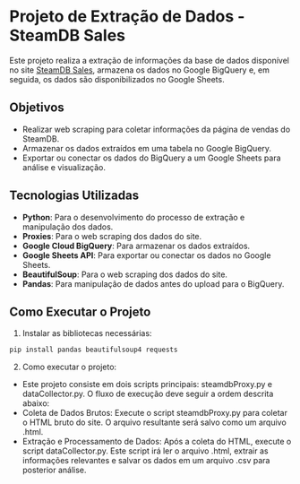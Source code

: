 # Projeto de Extração de Dados - SteamDB Sales

Este projeto realiza a extração de informações da base de dados disponível no site [SteamDB Sales](https://steamdb.info/sales/), armazena os dados no Google BigQuery e, em seguida, os dados são disponibilizados no Google Sheets.

## Objetivos

- Realizar web scraping para coletar informações da página de vendas do SteamDB.
- Armazenar os dados extraídos em uma tabela no Google BigQuery.
- Exportar ou conectar os dados do BigQuery a um Google Sheets para análise e visualização.

## Tecnologias Utilizadas

- **Python**: Para o desenvolvimento do processo de extração e manipulação dos dados.
- **Proxies**: Para o web scraping dos dados do site.
- **Google Cloud BigQuery**: Para armazenar os dados extraídos.
- **Google Sheets API**: Para exportar ou conectar os dados no Google Sheets.
- **BeautifulSoup**: Para o web scraping dos dados do site.
- **Pandas**: Para manipulação de dados antes do upload para o BigQuery.

## Como Executar o Projeto

1. Instalar as bibliotecas necessárias:

```bash
pip install pandas beautifulsoup4 requests
```

2. Como executar o projeto:
   
- Este projeto consiste em dois scripts principais: steamdbProxy.py e dataCollector.py. O fluxo de execução deve seguir a ordem descrita abaixo:
- Coleta de Dados Brutos: Execute o script steamdbProxy.py para coletar o HTML bruto do site. O arquivo resultante será salvo como um arquivo .html.
- Extração e Processamento de Dados: Após a coleta do HTML, execute o script dataCollector.py. Este script irá ler o arquivo .html, extrair as informações relevantes e salvar os dados em um arquivo .csv para posterior análise.
